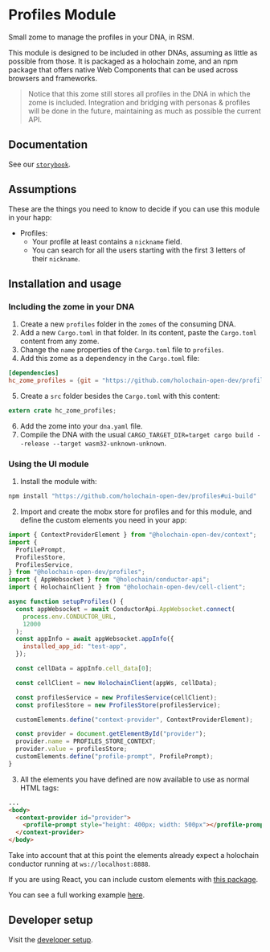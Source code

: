 # Profiles Module

Small zome to manage the profiles in your DNA, in RSM.

This module is designed to be included in other DNAs, assuming as little as possible from those. It is packaged as a holochain zome, and an npm package that offers native Web Components that can be used across browsers and frameworks.

> Notice that this zome still stores all profiles in the DNA in which the zome is included. Integration and bridging with personas & profiles will be done in the future, maintaining as much as possible the current API.

## Documentation

See our [`storybook`](https://holochain-open-dev.github.io/profiles).

## Assumptions

These are the things you need to know to decide if you can use this module in your happ:

- Profiles:
  - Your profile at least contains a `nickname` field.
  - You can search for all the users starting with the first 3 letters of their `nickname`.

## Installation and usage

### Including the zome in your DNA

1. Create a new `profiles` folder in the `zomes` of the consuming DNA.
2. Add a new `Cargo.toml` in that folder. In its content, paste the `Cargo.toml` content from any zome.
3. Change the `name` properties of the `Cargo.toml` file to `profiles`.
4. Add this zome as a dependency in the `Cargo.toml` file:

```toml
[dependencies]
hc_zome_profiles = {git = "https://github.com/holochain-open-dev/profiles", branch = "main" package = "hc_zome_profiles"}
```

5. Create a `src` folder besides the `Cargo.toml` with this content:

```rust
extern crate hc_zome_profiles;
```

6. Add the zome into your `dna.yaml` file.
7. Compile the DNA with the usual `CARGO_TARGET_DIR=target cargo build --release --target wasm32-unknown-unknown`.

### Using the UI module

1. Install the module with:

```bash 
npm install "https://github.com/holochain-open-dev/profiles#ui-build"
```

2. Import and create the mobx store for profiles and for this module, and define the custom elements you need in your app:

```js
import { ContextProviderElement } from "@holochain-open-dev/context";
import {
  ProfilePrompt,
  ProfilesStore,
  ProfilesService,
} from "@holochain-open-dev/profiles";
import { AppWebsocket } from "@holochain/conductor-api";
import { HolochainClient } from "@holochain-open-dev/cell-client";

async function setupProfiles() {
  const appWebsocket = await ConductorApi.AppWebsocket.connect(
    process.env.CONDUCTOR_URL,
    12000
  );
  const appInfo = await appWebsocket.appInfo({
    installed_app_id: "test-app",
  });

  const cellData = appInfo.cell_data[0];

  const cellClient = new HolochainClient(appWs, cellData);

  const profilesService = new ProfilesService(cellClient);
  const profilesStore = new ProfilesStore(profilesService);

  customElements.define("context-provider", ContextProviderElement);

  const provider = document.getElementById("provider");
  provider.name = PROFILES_STORE_CONTEXT;
  provider.value = profilesStore;
  customElements.define("profile-prompt", ProfilePrompt);
}
```

3. All the elements you have defined are now available to use as normal HTML tags:

```html
...
<body>
  <context-provider id="provider">
    <profile-prompt style="height: 400px; width: 500px"></profile-prompt>
  </context-provider>
</body>
```

Take into account that at this point the elements already expect a holochain conductor running at `ws://localhost:8888`.

If you are using React, you can include custom elements with [this package](https://www.npmjs.com/package/@lit-labs/react).

You can see a full working example [here](/ui/demo/index.html).

## Developer setup

Visit the [developer setup](/dev-setup.md).
